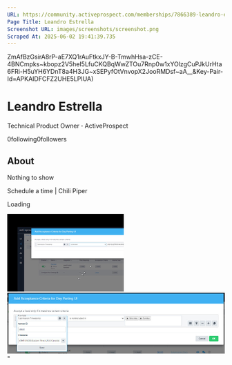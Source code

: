 ```yaml
---
URL: https://community.activeprospect.com/memberships/7866389-leandro-estrella
Page Title: Leandro Estrella
Screenshot URL: images/screenshots/screenshot.png
Scraped At: 2025-06-02 19:41:39.735
---
```

ZmAfBzGsirA8rP-aE7XQ1rAuFtkxJY-B-TmwhHsa-zCE-4BNCmpks~kbopz2V5heI5LfuCKQBqWwZTOu7Rnp0w1xYOlzgCuPJkUrHta6FRi-H5uYH6YDnT8a4H3JG~xSEPyfOtVnvopX2JooRMDsf~aA__&Key-Pair-Id=APKAIDFCFZ2UHE5LPIUA)

# Leandro Estrella

Technical Product Owner **·** ActiveProspect

0following0followers

## About

Nothing to show

Schedule a time \| Chili Piper

Loading

![](images/image-1.png)![](images/image-2.png)"
